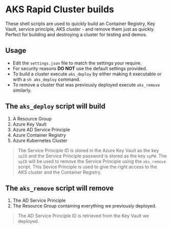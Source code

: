 # AKS Rapid Cluster builds
These shell scripts are used to quickly build an Container Registry, Key Vault, service principle, AKS cluster - and remove them just as quickly. Perfect for building and destroying a cluster for testing and demos. 

## Usage
- Edit the ````settings.json```` file to match the settings your require. 
- For security reasons **DO NOT** use the default settings provided.
- To build a cluster execute ````aks_deploy```` by either making it executable or with a ````sh aks_deploy```` command.
- To remove a cluster that was previously deployed execute ````aks_remove```` similarly.

## The ````aks_deploy```` script will build
1. A Resource Group
2. Azure Key Vault
3. Azure AD Service Principle
4. Azure Container Registry
5. Azure Kubernetes Cluster
>The Service Principle ID is stored in the Azure Key Vault as the key ````spID```` and the Service Principle password is stored as the key ````spPW````. The ````spID```` will be used to remove the Service Principle using the ````aks_remove```` script. This Sevice Principle is used to give the right access to the AKS cluster and the Container Registry.


## The ````aks_remove```` script will remove
1. The AD Service Principle
2. The Resource Group containing everything we previously deployed.

>The AD Service Principle ID is retrieved from the Key Vault we deployed.
